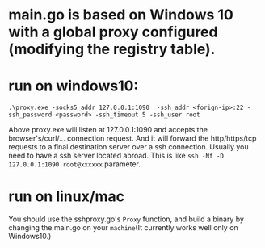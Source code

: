 # main.go is based on Windows 10 with a global proxy configured (modifying the registry table).

# run on windows10:
  `.\proxy.exe -socks5_addr 127.0.0.1:1090  -ssh_addr <forign-ip>:22 -ssh_password <password> -ssh_timeout 5 -ssh_user root`

<span>Above proxy.exe will listen at 127.0.0.1:1090 and accepts the browser's/curl/... connection request. And it will forward the http/https/tcp requests to a final destination server over a ssh connection. Usually you need to have a ssh server located abroad. This is like `ssh -Nf -D 127.0.0.1:1090 root@xxxxxx` parameter.</span>

# run on linux/mac
You should use the sshproxy.go's `Proxy` function, and build a binary by changing the main.go on your `machine`(It currently works well only on Windows10.)
